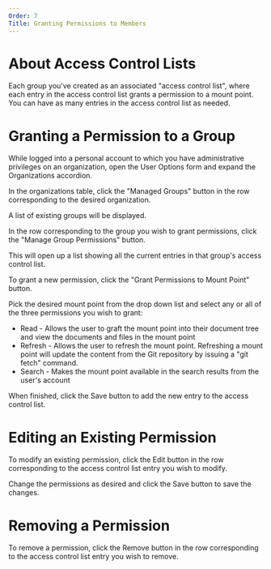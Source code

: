 ```yaml
---
Order: 7
Title: Granting Permissions to Members
---
```

# About Access Control Lists

Each group you've created as an associated "access control list", where each entry
in the access control list grants a permission to a mount point. You can have as many
entries in the access control list as needed.

# Granting a Permission to a Group

While logged into a personal account to which you have administrative privileges on an
organization, open the User Options form and expand the Organizations accordion.

In the organizations table, click the "Managed Groups" button in the row
corresponding to the desired organization.

A list of existing groups will be displayed.

In the row corresponding to the group you wish to grant permissions, click the "Manage
Group Permissions" button.

This will open up a list showing all the current entries in that group's access control
list.

To grant a new permission, click the "Grant Permissions to Mount Point" button.

Pick the desired mount point from the drop down list and select any or all of the
three permissions you wish to grant:

* Read - Allows the user to graft the mount point into their document tree and view
  the documents and files in the mount point
* Refresh - Allows the user to refresh the mount point. Refreshing a mount point will
  update the content from the Git repository by issuing a "git fetch" command.
* Search - Makes the mount point available in the search results from the user's account

When finished, click the Save button to add the new entry to the access control list.

# Editing an Existing Permission

To modify an existing permission, click the Edit button in the row corresponding to the
access control list entry you wish to modify.

Change the permissions as desired and click the Save button to save the changes.

# Removing a Permission

To remove a permission, click the Remove button in the row corresponding to the access
control list entry you wish to remove.
